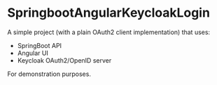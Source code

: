 # SpringbootAngularKeycloakLogin

A simple project (with a plain OAuth2 client implementation) that uses:

* SpringBoot API
* Angular UI
* Keycloak OAuth2/OpenID server

For demonstration purposes.
